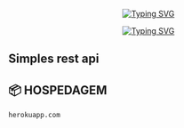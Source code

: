 <p align="center">
    <a href="https://github.com/sayo-api">
        <img
            src="https://readme-typing-svg.herokuapp.com?size=30&width=1000&lines=iago+-+Rest+-+Api"
            alt="Typing SVG"
        />
    </a>
</p>

<p align="center">
    <a href="https://github.com/sayo-api">
        <img
            src="https://readme-typing-svg.herokuapp.com?size=25&width=300&lines=🎃+By+iago+🎃"
            alt="Typing SVG"
        />
    </a>
</p>

## Simples rest api 

## 📦 HOSPEDAGEM

`herokuapp.com`

##
